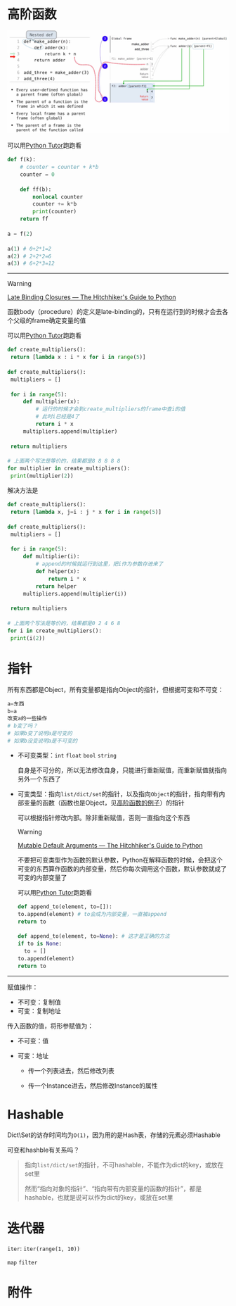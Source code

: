 # 高阶函数

![Nested Function](<./img/Nested Function.jpg>)

可以用[Python Tutor][PythonTutor]跑跑看

```python
def f(k):
    # counter = counter + k*b
    counter = 0

    def ff(b):
        nonlocal counter
        counter += k*b
        print(counter)
    return ff

a = f(2)

a(1) # 0+2*1=2
a(2) # 2+2*2=6
a(3) # 6+2*3=12
```

---

> [!WARNING]
>
> [Late Binding Closures — The Hitchhiker's Guide to Python](<https://docs.python-guide.org/writing/gotchas/#late-binding-closures>)
>
> 函数body（procedure）的定义是late-binding的，只有在运行到的时候才会去各个父级的frame确定变量的值
>
> 可以用[Python Tutor][PythonTutor]跑跑看
>
> ```python
> def create_multipliers():
>  return [lambda x : i * x for i in range(5)]
> 
> def create_multipliers():
>  multipliers = []
> 
>  for i in range(5):
>      def multiplier(x):
>          # 运行的时候才会到create_multipliers的frame中查i的值
>          # 此时i已经是4了
>          return i * x
>      multipliers.append(multiplier)
> 
>  return multipliers
> 
> # 上面两个写法是等价的，结果都是8 8 8 8 8
> for multiplier in create_multipliers():
>  print(multiplier(2))
> ```
>
> 解决方法是
>
> ```python
> def create_multipliers():
>  return [lambda x, j=i : j * x for i in range(5)]
> 
> def create_multipliers():
>  multipliers = []
> 
>  for i in range(5):
>      def multiplier(i):
>          # append的时候就运行到这里，把i作为参数存进来了
>          def helper(x):
>              return i * x
>          return helper
>      multipliers.append(multiplier(i))
> 
>  return multipliers
> 
> # 上面两个写法是等价的，结果都是0 2 4 6 8
> for i in create_multipliers():
>  print(i(2))
> ```
>

# 指针



所有东西都是Object，所有变量都是指向Object的指针，但根据可变和不可变：

```python
a=东西
b=a
改变a的一些操作
# b变了吗？
# 如果b变了说明a是可变的
# 如果b没变说明a是不可变的
```

- 不可变类型：`int` `float` `bool` `string`

  自身是不可分的，所以无法修改自身，只能进行重新赋值，而重新赋值就指向另外一个东西了

- 可变类型：指向`list/dict/set`的指针，以及指向`Object`的指针，指向带有内部变量的函数（函数也是Object，见[高阶函数的例子](#高阶函数)）的指针

  可以根据指针修改内部。除非重新赋值，否则一直指向这个东西

  > [!WARNING]
  >
  > [Mutable Default Arguments — The Hitchhiker's Guide to Python](<https://docs.python-guide.org/writing/gotchas/#mutable-default-arguments>)
  >
  > 不要把可变类型作为函数的默认参数，Python在解释函数的时候，会把这个可变的东西算作函数的内部变量，然后你每次调用这个函数，默认参数就成了可变的内部变量了
  >
  > 可以用[Python Tutor][PythonTutor]跑跑看
  >
  > ```python
  > def append_to(element, to=[]):
  > to.append(element) # to会成为内部变量，一直被append
  > return to
  > 
  > def append_to(element, to=None): # 这才是正确的方法
  > if to is None:
  >   to = []
  > to.append(element)
  > return to
  > ```

---

赋值操作：

- 不可变：复制值
- 可变：复制地址

传入函数的值，将形参赋值为：

- 不可变：值

- 可变：地址

  - 传一个列表进去，然后修改列表

  - 传一个Instance进去，然后修改Instance的属性

# Hashable

Dict\Set的访存时间均为`O(1)`，因为用的是Hash表，存储的元素必须Hashable

可变和hashble有关系吗？

> 指向`list/dict/set`的指针，不可hashable，不能作为dict的key，或放在set里
>
> 然而“指向对象的指针”、“指向带有内部变量的函数的指针”，都是hashable，也就是说可以作为dict的key，或放在set里

# 迭代器

`iter`: `iter(range(1, 10))`

`map` `filter`

# 附件

[PythonTutor]: https://pythontutor.com/python-compiler.html	"Python Tutor code visualizer: Visualize code in Python, JavaScript, C, C++, and Java"
